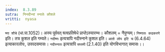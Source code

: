 ```yaml
---
index:  8.3.89
sutra:  निनदीभ्यां स्नातेः कौशले
vritti:  nyasa
---
```


`ष्णा शौचे` (धा.पा.1052)। अस्य पूर्ववत् षत्वप्रतिषेधे प्राप्तेऽस्यारम्भः। कौशलम् = नैपुण्यम्। `निष्णातः कढकरणे` इति। तत्र कुशल इति गम्यते। `नदीष्णः` इत्यत्रापि नदीस्नाने कुशल इति। `आतो लोप इटि च` (6.4.64) इत्याकारलोपः, उपपदसमासः। `नदीस्नातः` इत्यत्रापि `सप्तमी` (2.1.40) इति योगविभागात् समासः।।

